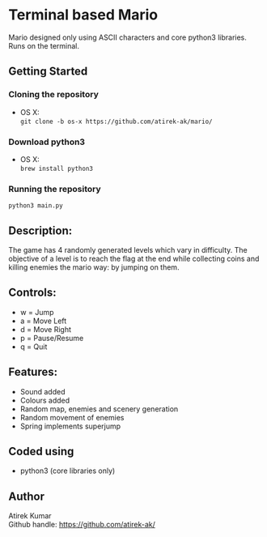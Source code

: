 # Terminal based Mario
Mario designed only using ASCII characters and core python3 libraries. Runs on the terminal.

## Getting Started

### Cloning the repository
* OS X:  
```git clone -b os-x https://github.com/atirek-ak/mario/```

### Download python3
* OS X:  
```brew install python3```

### Running the repository
```python3 main.py```

## Description:
The game has 4 randomly generated levels which vary in difficulty. The objective of a level is to reach the flag at the end while collecting coins and killing enemies the mario way: by jumping on them.

## Controls:
* w = Jump
* a = Move Left
* d = Move Right
* p = Pause/Resume
* q = Quit

## Features:
- Sound added
- Colours added
- Random map, enemies and scenery generation
- Random movement of enemies
- Spring implements superjump

## Coded using
* python3 (core libraries only)

## Author
Atirek Kumar  
Github handle: https://github.com/atirek-ak/
